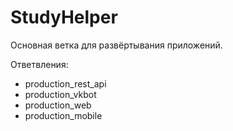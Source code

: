 # StudyHelper

Основная ветка для развёртывания приложений.

Ответвления:
- production_rest_api
- production_vkbot
- production_web
- production_mobile

